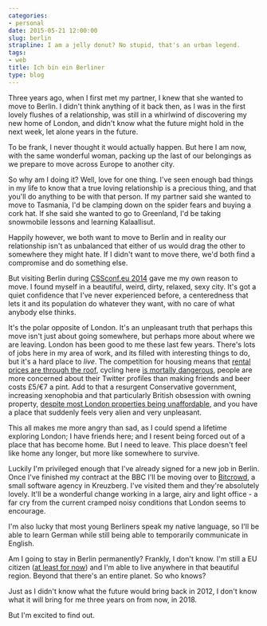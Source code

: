 ```yaml
---
categories:
- personal
date: 2015-05-21 12:00:00
slug: berlin
strapline: I am a jelly donut? No stupid, that's an urban legend.
tags:
- web
title: Ich bin ein Berliner
type: blog
---
```


Three years ago, when I first met my partner, I knew that she wanted to move to Berlin. I didn't think anything of it back then, as I was in the first lovely flushes of a relationship, was still in a whirlwind of discovering my new home of London, and didn't know what the future might hold in the next week, let alone years in the future.

To be frank, I never thought it would actually happen. But here I am now, with the same wonderful woman, packing up the last of our belongings as we prepare to move across Europe to another city. 

So why am I doing it? Well, love for one thing. I've seen enough bad things in my life to know that a true loving relationship is a precious thing, and that you'll do anything to be with that person. If my partner said she wanted to move to Tasmania, I'd be clamping down on the spider fears and buying a cork hat. If she said she wanted to go to Greenland, I'd be taking snowmobile lessons and learning Kalaallisut. 

Happily however, we both want to move to Berlin and in reality our relationship isn't as unbalanced that either of us would drag the other to somewhere they might hate. If I didn't want to move there, we'd both find a compromise and do something else. 

But visiting Berlin during [CSSconf.eu 2014](http://2014.cssconf.eu) gave me my own reason to move. I found myself in a beautiful, weird, dirty, relaxed, sexy city. It's got a quiet confidence that I've never experienced before, a centeredness that lets it and its population do whatever they want, with no care of what anybody else thinks.

It's the polar opposite of London. It's an unpleasant truth that perhaps this move isn't just about going somewhere, but perhaps more about where we are leaving. London has been good to me these last few years. There's lots of jobs here in my area of work, and its filled with interesting things to do, but it's a hard place to *live*. The competition for housing means that [rental prices are through the roof](http://www.theguardian.com/money/2014/jan/27/renting-london-costs-twice-elsewhere), cycling here [is mortally dangerous](http://en.wikipedia.org/wiki/Cycling_in_London#2013_deaths), people are more concerned about their Twitter profiles than making friends and beer costs £5/€7 a pint. Add to that a resurgent Conservative government, increasing xenophobia and that particularly British obsession with owning property, [despite most London properties being unaffordable](http://www.huffingtonpost.co.uk/2015/05/01/london-house-prices_n_7187450.html), and you have a place that suddenly feels very alien and very unpleasant.

This all makes me more angry than sad, as I could spend a lifetime exploring London; I have friends here; and I resent being forced out of a place that has become home. But I need to leave. This place doesn't feel like home any longer, but more like somewhere to survive. 

Luckily I'm privileged enough that I've already signed for a new job in Berlin. Once I've finished my contract at the BBC I'll be moving over to [Bitcrowd](http://bitcrowd.net), a small software agency in Kreuzberg. I've visited them and they're absolutely lovely. It'll be a wonderful change working in a large, airy and light office - a far cry from the current cramped noisy conditions that London seems to encourage. 

I'm also lucky that most young Berliners speak my native language, so I'll be able to learn German while still being able to temporarily communicate in English.

Am I going to stay in Berlin permanently? Frankly, I don't know. I'm still a EU citizen ([at least for now](http://en.wikipedia.org/wiki/Proposed_referendum_on_United_Kingdom_membership_of_the_European_Union)) and I'm able to live anywhere in that beautiful region. Beyond that there's an entire planet. So who knows? 


Just as I didn't know what the future would bring back in 2012, I don't know what it will bring for me three years on from now, in 2018. 

But I'm excited to find out.

